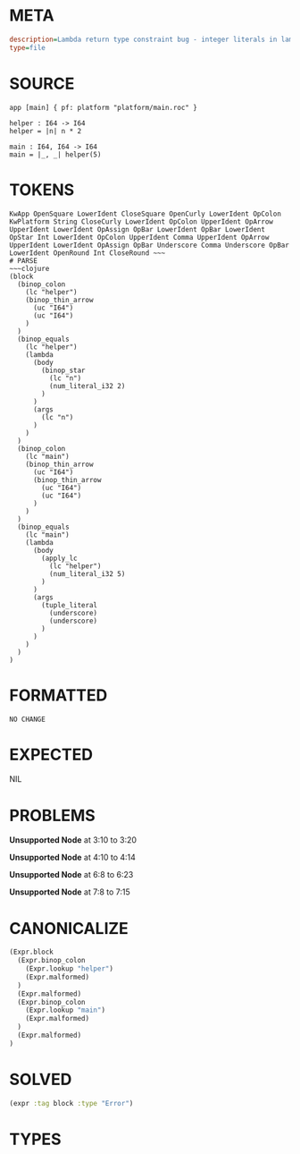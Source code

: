 # META
~~~ini
description=Lambda return type constraint bug - integer literals in lambda bodies should be constrained by function signature
type=file
~~~
# SOURCE
~~~roc
app [main] { pf: platform "platform/main.roc" }

helper : I64 -> I64
helper = |n| n * 2

main : I64, I64 -> I64
main = |_, _| helper(5)
~~~
# TOKENS
~~~text
KwApp OpenSquare LowerIdent CloseSquare OpenCurly LowerIdent OpColon KwPlatform String CloseCurly LowerIdent OpColon UpperIdent OpArrow UpperIdent LowerIdent OpAssign OpBar LowerIdent OpBar LowerIdent OpStar Int LowerIdent OpColon UpperIdent Comma UpperIdent OpArrow UpperIdent LowerIdent OpAssign OpBar Underscore Comma Underscore OpBar LowerIdent OpenRound Int CloseRound ~~~
# PARSE
~~~clojure
(block
  (binop_colon
    (lc "helper")
    (binop_thin_arrow
      (uc "I64")
      (uc "I64")
    )
  )
  (binop_equals
    (lc "helper")
    (lambda
      (body
        (binop_star
          (lc "n")
          (num_literal_i32 2)
        )
      )
      (args
        (lc "n")
      )
    )
  )
  (binop_colon
    (lc "main")
    (binop_thin_arrow
      (uc "I64")
      (binop_thin_arrow
        (uc "I64")
        (uc "I64")
      )
    )
  )
  (binop_equals
    (lc "main")
    (lambda
      (body
        (apply_lc
          (lc "helper")
          (num_literal_i32 5)
        )
      )
      (args
        (tuple_literal
          (underscore)
          (underscore)
        )
      )
    )
  )
)
~~~
# FORMATTED
~~~roc
NO CHANGE
~~~
# EXPECTED
NIL
# PROBLEMS
**Unsupported Node**
at 3:10 to 3:20

**Unsupported Node**
at 4:10 to 4:14

**Unsupported Node**
at 6:8 to 6:23

**Unsupported Node**
at 7:8 to 7:15

# CANONICALIZE
~~~clojure
(Expr.block
  (Expr.binop_colon
    (Expr.lookup "helper")
    (Expr.malformed)
  )
  (Expr.malformed)
  (Expr.binop_colon
    (Expr.lookup "main")
    (Expr.malformed)
  )
  (Expr.malformed)
)
~~~
# SOLVED
~~~clojure
(expr :tag block :type "Error")
~~~
# TYPES
~~~roc
~~~
